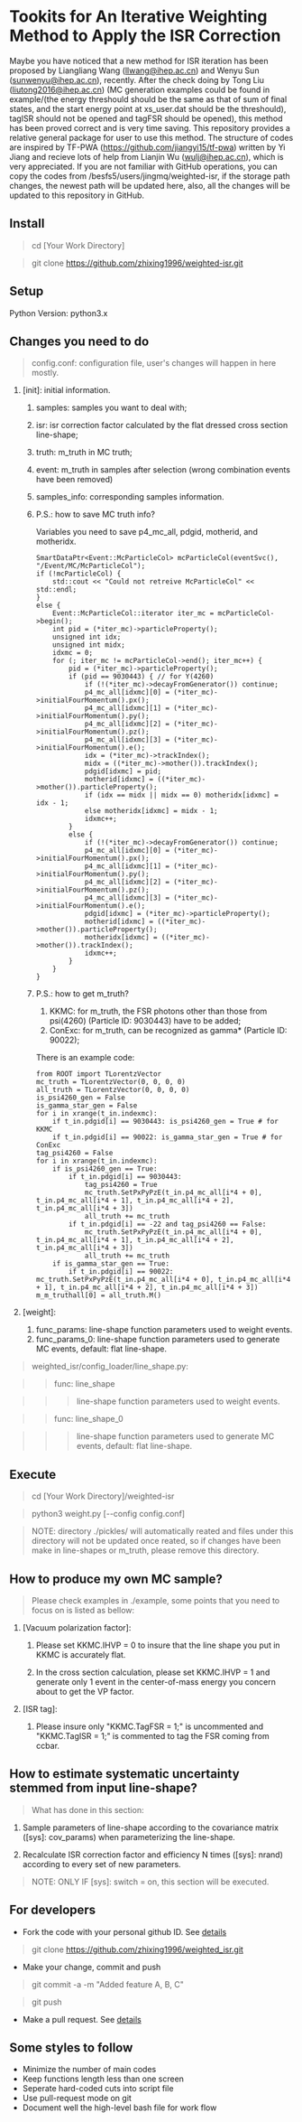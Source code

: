 # Tookits for An Iterative Weighting Method to Apply the ISR Correction
Maybe you have noticed that a new method for ISR iteration has been proposed by Liangliang Wang (llwang@ihep.ac.cn) and Wenyu Sun (sunwenyu@ihep.ac.cn), recently. After the check doing by Tong Liu (liutong2016@ihep.ac.cn) (MC generation examples could be found in example/(the energy threshould should be the same as that of sum of final states, and the start energy point at xs_user.dat should be the threshould), tagISR should not be opened and tagFSR should be opened), this method has been proved correct and is very time saving. This repository provides a relative general package for user to use this method. The structure of codes are inspired by TF-PWA (https://github.com/jiangyi15/tf-pwa) written by Yi Jiang and recieve lots of help from Lianjin Wu (wulj@ihep.ac.cn), which is very appreciated. If you are not familiar with GitHub operations, you can copy the codes from /besfs5/users/jingmq/weighted-isr, if the storage path changes, the newest path will be updated here, also, all the changes will be updated to this repository in GitHub.

## Install

> cd [Your Work Directory]

> git clone https://github.com/zhixing1996/weighted-isr.git

## Setup

Python Version: python3.x

## Changes you need to do

> config.conf: configuration file, user's changes will happen in here mostly.

1. [init]: initial information.
    1. samples: samples you want to deal with;
    2. isr: isr correction factor calculated by the flat dressed cross section line-shape;
    3. truth: m_truth in MC truth;
    4. event: m_truth in samples after selection (wrong combination events have been removed)
    5. samples_info: corresponding samples information.
    6. P.S.: how to save MC truth info?

        Variables you need to save p4_mc_all, pdgid, motherid, and motheridx.
        ```
        SmartDataPtr<Event::McParticleCol> mcParticleCol(eventSvc(), "/Event/MC/McParticleCol");
        if (!mcParticleCol) {
            std::cout << "Could not retreive McParticleCol" << std::endl;
        }
        else {
            Event::McParticleCol::iterator iter_mc = mcParticleCol->begin();
            int pid = (*iter_mc)->particleProperty();
            unsigned int idx;
            unsigned int midx;
            idxmc = 0;
            for (; iter_mc != mcParticleCol->end(); iter_mc++) {
                pid = (*iter_mc)->particleProperty();
                if (pid == 9030443) { // for Y(4260)
                    if (!(*iter_mc)->decayFromGenerator()) continue;
                    p4_mc_all[idxmc][0] = (*iter_mc)->initialFourMomentum().px();
                    p4_mc_all[idxmc][1] = (*iter_mc)->initialFourMomentum().py();
                    p4_mc_all[idxmc][2] = (*iter_mc)->initialFourMomentum().pz();
                    p4_mc_all[idxmc][3] = (*iter_mc)->initialFourMomentum().e();
                    idx = (*iter_mc)->trackIndex();
                    midx = ((*iter_mc)->mother()).trackIndex();
                    pdgid[idxmc] = pid;
                    motherid[idxmc] = ((*iter_mc)->mother()).particleProperty();
                    if (idx == midx || midx == 0) motheridx[idxmc] = idx - 1;
                    else motheridx[idxmc] = midx - 1;
                    idxmc++;
                }
                else {
                    if (!(*iter_mc)->decayFromGenerator()) continue;
                    p4_mc_all[idxmc][0] = (*iter_mc)->initialFourMomentum().px();
                    p4_mc_all[idxmc][1] = (*iter_mc)->initialFourMomentum().py();
                    p4_mc_all[idxmc][2] = (*iter_mc)->initialFourMomentum().pz();
                    p4_mc_all[idxmc][3] = (*iter_mc)->initialFourMomentum().e();
                    pdgid[idxmc] = (*iter_mc)->particleProperty();
                    motherid[idxmc] = ((*iter_mc)->mother()).particleProperty();
                    motheridx[idxmc] = ((*iter_mc)->mother()).trackIndex();
                    idxmc++;
                }
            }
        }
        ```

    7. P.S.: how to get m_truth?
        1. KKMC: for m_truth, the FSR photons other than those from psi(4260) (Particle ID: 9030443) have to be added;
        2. ConExc: for m_truth, can be recognized as gamma* (Particle ID: 90022);

        There is an example code:
        ```
        from ROOT import TLorentzVector
        mc_truth = TLorentzVector(0, 0, 0, 0)
        all_truth = TLorentzVector(0, 0, 0, 0)
        is_psi4260_gen = False
        is_gamma_star_gen = False
        for i in xrange(t_in.indexmc):
            if t_in.pdgid[i] == 9030443: is_psi4260_gen = True # for KKMC
            if t_in.pdgid[i] == 90022: is_gamma_star_gen = True # for ConExc
        tag_psi4260 = False
        for i in xrange(t_in.indexmc):
            if is_psi4260_gen == True:
                if t_in.pdgid[i] == 9030443:
                    tag_psi4260 = True
                    mc_truth.SetPxPyPzE(t_in.p4_mc_all[i*4 + 0], t_in.p4_mc_all[i*4 + 1], t_in.p4_mc_all[i*4 + 2], t_in.p4_mc_all[i*4 + 3])
                    all_truth += mc_truth
                if t_in.pdgid[i] == -22 and tag_psi4260 == False:
                    mc_truth.SetPxPyPzE(t_in.p4_mc_all[i*4 + 0], t_in.p4_mc_all[i*4 + 1], t_in.p4_mc_all[i*4 + 2], t_in.p4_mc_all[i*4 + 3])
                    all_truth += mc_truth
            if is_gamma_star_gen == True:
                if t_in.pdgid[i] == 90022: mc_truth.SetPxPyPzE(t_in.p4_mc_all[i*4 + 0], t_in.p4_mc_all[i*4 + 1], t_in.p4_mc_all[i*4 + 2], t_in.p4_mc_all[i*4 + 3])
        m_m_truthall[0] = all_truth.M()
        ```

2. [weight]:
    1. func_params: line-shape function parameters used to weight events.
    2. func_params_0: line-shape function parameters used to generate MC events, default: flat line-shape.

> weighted_isr/config_loader/line_shape.py: 

> > func: line_shape

> > > line-shape function parameters used to weight events.

> > func: line_shape_0

> > > line-shape function parameters used to generate MC events, default: flat line-shape.

## Execute

> cd [Your Work Directory]/weighted-isr

> python3 weight.py [--config config.conf]

> NOTE: directory ./pickles/ will automatically reated and files under this directory will not be updated once reated, so if changes have been make in line-shapes or m_truth, please remove this directory.

## How to produce my own MC sample?

> Please check examples in ./example, some points that you need to focus on is listed as bellow:

1. [Vacuum polarization factor]: 

    1. Please set KKMC.IHVP = 0 to insure that the line shape you put in KKMC is accurately flat.
    
    2. In the cross section calculation, please set KKMC.IHVP = 1 and generate only 1 event in the center-of-mass energy you concern about to get the VP factor.
    
2. [ISR tag]: 

    1. Please insure only "KKMC.TagFSR = 1;" is uncommented and "KKMC.TagISR = 1;" is commented to tag the FSR coming from ccbar.

## How to estimate systematic uncertainty stemmed from input line-shape?

> What has done in this section:

1. Sample parameters of line-shape according to the covariance matrix ([sys]: cov_params) when parameterizing the line-shape.

2. Recalculate ISR correction factor and efficiency N times ([sys]: nrand) according to every set of new parameters.

> NOTE: ONLY IF [sys]: switch = on, this section will be executed.

## For developers 
 
- Fork the code with your personal github ID. See [details](https://help.github.com/articles/fork-a-repo/)
 
> git clone https://github.com/zhixing1996/weighted_isr.git
 
- Make your change, commit and push
 
> git commit -a -m "Added feature A, B, C"
 
> git push
 
- Make a pull request. See [details](https://help.github.com/articles/using-pull-requests/)
 
## Some styles to follow 
- Minimize the number of main codes
- Keep functions length less than one screen
- Seperate hard-coded cuts into script file
- Use pull-request mode on git 
- Document well the high-level bash file for work flow 
